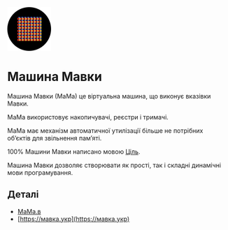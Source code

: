 <img src="./лого.svg" width="100" height="100" /> 

# Машина Мавки

Машина Мавки (МаМа) це віртуальна машина, що виконує вказівки Мавки.

МаМа використовує накопичувачі, реєстри і тримачі.

МаМа має механізм автоматичної утилізації більше не потрібних обʼєктів для звільнення памʼяті.

100% Машини Мавки написано мовою [Ціль](https://ціль.укр).

Машина Мавки дозволяє створювати як прості, так і складні динамічні мови програмування.

## Деталі

- [МаМа.в](./МаМа.в)
- [https://мавка.укр](https://мавка.укр)